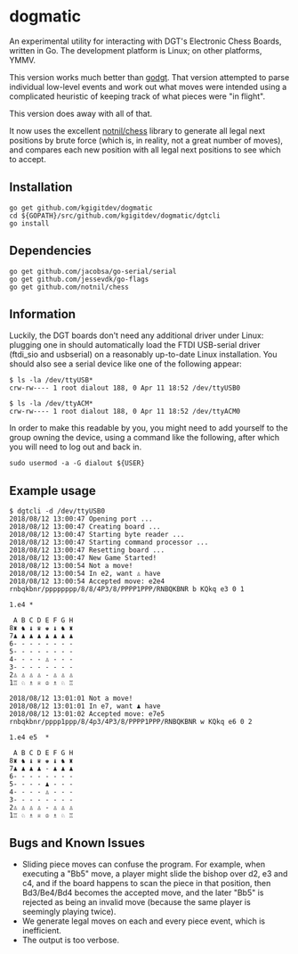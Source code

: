 # dogmatic

An experimental utility for interacting with DGT's Electronic Chess
Boards, written in Go. The development platform is Linux; on other
platforms, YMMV.

This version works much better than
[godgt](http://github.com/kgigitdev/godgt). That version attempted to
parse individual low-level events and work out what moves were
intended using a complicated heuristic of keeping track of what pieces
were "in flight".

This version does away with all of that.

It now uses the excellent
[notnil/chess](http://github.com/notnil/chess) library to generate all
legal next positions by brute force (which is, in reality, not a great
number of moves), and compares each new position with all legal next
positions to see which to accept.

## Installation

```
go get github.com/kgigitdev/dogmatic
cd ${GOPATH}/src/github.com/kgigitdev/dogmatic/dgtcli
go install
```

## Dependencies

```
go get github.com/jacobsa/go-serial/serial
go get github.com/jessevdk/go-flags
go get github.com/notnil/chess
```

## Information

Luckily, the DGT boards don't need any additional driver under Linux:
plugging one in should automatically load the FTDI USB-serial driver
(ftdi_sio and usbserial) on a reasonably up-to-date Linux
installation. You should also see a serial device like one of the
following appear:

```
$ ls -la /dev/ttyUSB*
crw-rw---- 1 root dialout 188, 0 Apr 11 18:52 /dev/ttyUSB0

$ ls -la /dev/ttyACM*
crw-rw---- 1 root dialout 188, 0 Apr 11 18:52 /dev/ttyACM0
```

In order to make this readable by you, you might need to add yourself
to the group owning the device, using a command like the following,
after which you will need to log out and back in.

```
sudo usermod -a -G dialout ${USER}
```

## Example usage

```
$ dgtcli -d /dev/ttyUSB0 
2018/08/12 13:00:47 Opening port ...
2018/08/12 13:00:47 Creating board ...
2018/08/12 13:00:47 Starting byte reader ...
2018/08/12 13:00:47 Starting command processor ...
2018/08/12 13:00:47 Resetting board ...
2018/08/12 13:00:47 New Game Started!
2018/08/12 13:00:54 Not a move!
2018/08/12 13:00:54 In e2, want ♙ have  
2018/08/12 13:00:54 Accepted move: e2e4
rnbqkbnr/pppppppp/8/8/4P3/8/PPPP1PPP/RNBQKBNR b KQkq e3 0 1

1.e4 *

 A B C D E F G H
8♜ ♞ ♝ ♛ ♚ ♝ ♞ ♜ 
7♟ ♟ ♟ ♟ ♟ ♟ ♟ ♟ 
6- - - - - - - - 
5- - - - - - - - 
4- - - - ♙ - - - 
3- - - - - - - - 
2♙ ♙ ♙ ♙ - ♙ ♙ ♙ 
1♖ ♘ ♗ ♕ ♔ ♗ ♘ ♖ 

2018/08/12 13:01:01 Not a move!
2018/08/12 13:01:01 In e7, want ♟ have  
2018/08/12 13:01:02 Accepted move: e7e5
rnbqkbnr/pppp1ppp/8/4p3/4P3/8/PPPP1PPP/RNBQKBNR w KQkq e6 0 2

1.e4 e5  *

 A B C D E F G H
8♜ ♞ ♝ ♛ ♚ ♝ ♞ ♜ 
7♟ ♟ ♟ ♟ - ♟ ♟ ♟ 
6- - - - - - - - 
5- - - - ♟ - - - 
4- - - - ♙ - - - 
3- - - - - - - - 
2♙ ♙ ♙ ♙ - ♙ ♙ ♙ 
1♖ ♘ ♗ ♕ ♔ ♗ ♘ ♖ 
```

## Bugs and Known Issues

* Sliding piece moves can confuse the program. For example, when
  executing a "Bb5" move, a player might slide the bishop over d2, e3
  and c4, and if the board happens to scan the piece in that position,
  then Bd3/Be4/Bd4 becomes the accepted move, and the later "Bb5" is
  rejected as being an invalid move (because the same player is
  seemingly playing twice).
* We generate legal moves on each and every piece event, which is
  inefficient.
* The output is too verbose.

